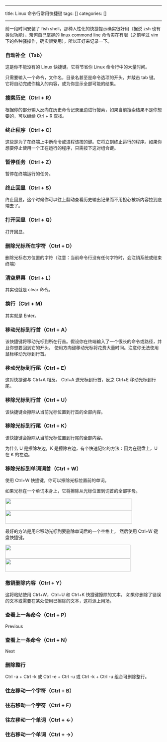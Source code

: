 
--- 
title:  Linux 命令行常用快捷键 
tags: []
categories: [] 

---
前一段时间安装了 fish shell，那种人性化的快捷提示确实很好用（据说 zsh 也有类似功能），奈何自己掌握的 linux commond line 命令实在有限（之前学过 vim 下的各种骚操作，确实很受用），所以正好来记录一下。

### 自动补全（Tab）

这是你不能没有的 Linux 快捷键。它将节省你 Linux 命令行中的大量时间。

只需要输入一个命令，文件名，目录名甚至是命令选项的开头，并敲击 tab 键。它将自动完成你输入的内容，或为你显示全部可能的结果。

### 搜索历史（Ctrl + R）

根据你的部分输入反向在历史命令记录里边进行搜索，如果当前搜索结果不是你想要的，可以继续 Ctrl + R 查找。

### 终止程序（Ctrl + C）

这些是为了在终端上中断命令或进程该按的键。它将立刻终止运行的程序。如果你想要停止使用一个正在运行的程序，只需按下这对组合键。

### 暂停任务（Ctrl + Z）

暂停在终端运行的任务。

### 终止回显（Ctrl + S）

终止回显，这个时候你可以往上翻动查看历史输出记录而不用担心被新内容拉到底端去了。

### 打开回显（Ctrl + Q）

打开回显。

### 删除光标所在字符（Ctrl + D）

删除光标右方位置的字符（注意：当前命令行没有任何字符时，会注销系统或结束终端）

### 清空屏幕（Ctrl + L）

其实也就是 clear 命令。

### 换行（Ctrl + M）

其实就是 Enter。

### 移动光标到行首（Ctrl + A）

该快捷键将移动光标到所在行首。假设你在终端输入了一个很长的命令或路径，并且你想要回到它的开头， 使用方向键移动光标将花费大量时间。注意你无法使用鼠标移动光标到行首。

### 移动光标到行尾（Ctrl + E）

这对快捷键与 Ctrl+A 相反。 Ctrl+A 送光标到行首，反之 Ctrl+E 移动光标到行尾。

### 移除光标到行首（Ctrl + U）

该快捷键会擦除从当前光标位置到行首的全部内容。

### 移除光标到行尾（Ctrl + K）

该快捷键会擦除从当前光标位置到行尾的全部内容。

为什么 U 是擦除左边，K 是擦除右边，有个快速记忆的方法：因为在键盘上，U 在 K 的左边。

### 移除光标到单词词首（Ctrl + W）

使用 Ctrl+W 快捷键，你可以擦除光标位置前的单词。

如果光标在一个单词本身上，它将擦除从光标位置到词首的全部字母。

<img alt="" height="39" src="https://img-blog.csdnimg.cn/2021042715391830.png" width="406">

<img alt="" height="43" src="https://img-blog.csdnimg.cn/20210427153929958.png" width="408">

最好的方法是用它移动光标到要删除单词后的一个空格上， 然后使用 Ctrl+W 键盘快捷键。

<img alt="" height="45" src="https://img-blog.csdnimg.cn/20210427153828893.png" width="403">

<img alt="" height="42" src="https://img-blog.csdnimg.cn/20210427153850946.png" width="403">

### 撤销删除内容（Ctrl + Y）

这将粘贴使用 Ctrl+W，Ctrl+U 和 Ctrl+K 快捷键擦除的文本。 如果你删除了错误的文本或需要在某处使用已擦除的文本，这将派上用场。

### 查看上一条命令（Ctrl + P）

Previous

### 查看上一条命令（Ctrl + N）

Next

### 删除整行

Ctrl -a + Ctrl -k 或 Ctrl -e + Ctrl -u 或 Ctrl -k + Ctrl -u 组合可删除整行。

### 往左移动一个字符（Ctrl + B）

### 往右移动一个字符（Ctrl + F）

### **往左移动一个单词（Ctrl + ←）**

### 往右移动一个单词（Ctrl + **→**）

### 
